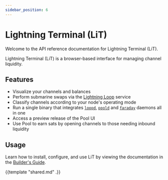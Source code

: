 ```yaml
---
sidebar_position: 6
---
```


# Lightning Terminal (LiT)

Welcome to the API reference documentation for Lightning Terminal (LiT).

Lightning Terminal (LiT) is a browser-based interface for managing channel liquidity.

## Features

- Visualize your channels and balances
- Perform submarine swaps via the [Lightning Loop](https://lightning.engineering/loop) service
- Classify channels according to your node's operating mode
- Run a single binary that integrates [`loopd`](https://github.com/lightninglabs/loop),
  [`poold`](https://github.com/lightninglabs/pool) and
  [`faraday`](https://github.com/lightninglabs/faraday) daemons all in one
- Access a preview release of the Pool UI
- Use Pool to earn sats by opening channels to those needing inbound liquidity

## Usage

Learn how to install, configure, and use LiT by viewing the documentation in the [Builder's Guide](https://docs.lightning.engineering/lightning-network-tools/lightning-terminal/get-lit).

{{template "shared.md" .}}
